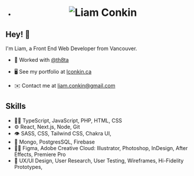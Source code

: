 * <h1 align="center">
  <img src="https://raw.githubusercontent.com/liamconkin/liamconkin/master/name.svg" alt="Liam Conkin" />
</h1>

## Hey! 👋
I'm Liam, a Front End Web Developer from Vancouver.

- 🧭 Worked with [@th8ta](https://crowdfundsuite.com/) 

- 🖥️ See my portfolio at [lconkin.ca](http://lconkin.ca)

- ✉️ Contact me at [liam.conkin@gmail.com](mailto:liam.conkin@gmail.com)

## Skills
- 👨‍💻 TypeScript, JavaScript, PHP, HTML, CSS
- ⚙️ React, Next.js, Node, Git
- 👁️ SASS, CSS, Tailwind CSS, Chakra UI, 
- 💽 Mongo, PostgresSQL, Firebase
- 👨‍🎨 Figma, Adobe Creative Cloud: Illustrator, Photoshop, InDesign, After Effects, Premiere Pro
- 🎨 UX/UI Design, User Research, User Testing, Wireframes, Hi-Fidelity Prototypes, 

